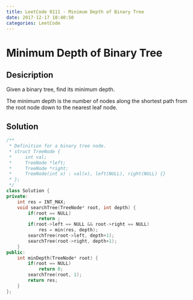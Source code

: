 ```yaml
---
title: LeetCode 0111 - Minimum Depth of Binary Tree
date: 2017-12-17 18:40:50
categories: LeetCode
---
```

# Minimum Depth of Binary Tree #

<!--more-->

## Desicription ##

Given a binary tree, find its minimum depth.

The minimum depth is the number of nodes along the shortest path from the root node down to the nearest leaf node.

## Solution ##

```cpp
/**
 * Definition for a binary tree node.
 * struct TreeNode {
 *     int val;
 *     TreeNode *left;
 *     TreeNode *right;
 *     TreeNode(int x) : val(x), left(NULL), right(NULL) {}
 * };
 */
class Solution {
private:
    int res = INT_MAX;
    void searchTree(TreeNode* root, int depth) {
        if(root == NULL)
            return ;
        if(root->left == NULL && root->right == NULL)
            res = min(res, depth);
        searchTree(root->left, depth+1);
        searchTree(root->right, depth+1);    
    }
public:
    int minDepth(TreeNode* root) {
        if(root == NULL)
            return 0;
        searchTree(root, 1);
        return res;
    }
};
```